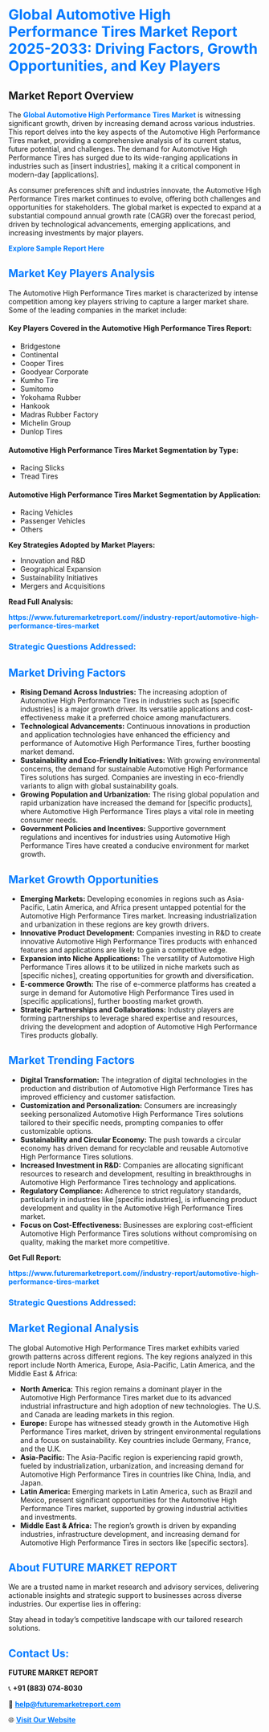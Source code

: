 <h1 style="color: #007BFF;">Global Automotive High Performance Tires Market Report 2025-2033: Driving Factors, Growth Opportunities, and Key Players</h1>

<section id="overview">
<h2>Market Report Overview</h2>
<p>The <a href="https://www.futuremarketreport.com//industry-report/automotive-high-performance-tires-market" style="color: #007BFF; text-decoration: none;"><strong>Global Automotive High Performance Tires Market</strong></a> is witnessing significant growth, driven by increasing demand across various industries. This report delves into the key aspects of the Automotive High Performance Tires market, providing a comprehensive analysis of its current status, future potential, and challenges. The demand for Automotive High Performance Tires has surged due to its wide-ranging applications in industries such as [insert industries], making it a critical component in modern-day [applications].</p>
<p>As consumer preferences shift and industries innovate, the Automotive High Performance Tires market continues to evolve, offering both challenges and opportunities for stakeholders. The global market is expected to expand at a substantial compound annual growth rate (CAGR) over the forecast period, driven by technological advancements, emerging applications, and increasing investments by major players.</p>
</section>

<section id="overview">
<p><a href="https://www.futuremarketreport.com//request-sample/reportId=62279" style="color: #007BFF; text-decoration: none;"><strong>Explore Sample Report Here</strong></a></p>
</section>

<section id="key-players">
<h2 style="color: #007BFF;">Market Key Players Analysis</h2>
<p>The Automotive High Performance Tires market is characterized by intense competition among key players striving to capture a larger market share. Some of the leading companies in the market include:</p>
<h4>Key Players Covered in the Automotive High Performance Tires Report:</h4>
<ul><li>Bridgestone</li><li>Continental</li><li>Cooper Tires</li><li>Goodyear Corporate</li><li>Kumho Tire</li><li>Sumitomo</li><li>Yokohama Rubber</li><li>Hankook</li><li>Madras Rubber Factory</li><li>Michelin Group</li><li>Dunlop Tires</li></ul>
<h4>Automotive High Performance Tires Market Segmentation by Type:</h4>
<ul><li>Racing Slicks</li><li>Tread Tires</li></ul>

<h4>Automotive High Performance Tires Market Segmentation by Application:</h4>
<ul><li>Racing Vehicles</li><li>Passenger Vehicles</li><li>Others</li></ul>
<p><strong>Key Strategies Adopted by Market Players:</strong></p>
<ul>
<li>Innovation and R&D</li>
<li>Geographical Expansion</li>
<li>Sustainability Initiatives</li>
<li>Mergers and Acquisitions</li>
</ul>
</section>

<section>
<p><strong>Read Full Analysis: </strong></p><a href="https://www.futuremarketreport.com//industry-report/automotive-high-performance-tires-market" style="color: #007BFF; text-decoration: none;"><strong>https://www.futuremarketreport.com//industry-report/automotive-high-performance-tires-market</strong></a>
<h3 style="color: #007BFF;">Strategic Questions Addressed:</h3>
</section>

<section id="driving-factors">
<h2 style="color: #007BFF;">Market Driving Factors</h2>
<ul>
<li><strong>Rising Demand Across Industries:</strong> The increasing adoption of Automotive High Performance Tires in industries such as [specific industries] is a major growth driver. Its versatile applications and cost-effectiveness make it a preferred choice among manufacturers.</li>
<li><strong>Technological Advancements:</strong> Continuous innovations in production and application technologies have enhanced the efficiency and performance of Automotive High Performance Tires, further boosting market demand.</li>
<li><strong>Sustainability and Eco-Friendly Initiatives:</strong> With growing environmental concerns, the demand for sustainable Automotive High Performance Tires solutions has surged. Companies are investing in eco-friendly variants to align with global sustainability goals.</li>
<li><strong>Growing Population and Urbanization:</strong> The rising global population and rapid urbanization have increased the demand for [specific products], where Automotive High Performance Tires plays a vital role in meeting consumer needs.</li>
<li><strong>Government Policies and Incentives:</strong> Supportive government regulations and incentives for industries using Automotive High Performance Tires have created a conducive environment for market growth.</li>
</ul>
</section>

<section id="growth-opportunities">
<h2 style="color: #007BFF;">Market Growth Opportunities</h2>
<ul>
<li><strong>Emerging Markets:</strong> Developing economies in regions such as Asia-Pacific, Latin America, and Africa present untapped potential for the Automotive High Performance Tires market. Increasing industrialization and urbanization in these regions are key growth drivers.</li>
<li><strong>Innovative Product Development:</strong> Companies investing in R&D to create innovative Automotive High Performance Tires products with enhanced features and applications are likely to gain a competitive edge.</li>
<li><strong>Expansion into Niche Applications:</strong> The versatility of Automotive High Performance Tires allows it to be utilized in niche markets such as [specific niches], creating opportunities for growth and diversification.</li>
<li><strong>E-commerce Growth:</strong> The rise of e-commerce platforms has created a surge in demand for Automotive High Performance Tires used in [specific applications], further boosting market growth.</li>
<li><strong>Strategic Partnerships and Collaborations:</strong> Industry players are forming partnerships to leverage shared expertise and resources, driving the development and adoption of Automotive High Performance Tires products globally.</li>
</ul>
</section>

<section id="trending-factors">
<h2 style="color: #007BFF;">Market Trending Factors</h2>
<ul>
<li><strong>Digital Transformation:</strong> The integration of digital technologies in the production and distribution of Automotive High Performance Tires has improved efficiency and customer satisfaction.</li>
<li><strong>Customization and Personalization:</strong> Consumers are increasingly seeking personalized Automotive High Performance Tires solutions tailored to their specific needs, prompting companies to offer customizable options.</li>
<li><strong>Sustainability and Circular Economy:</strong> The push towards a circular economy has driven demand for recyclable and reusable Automotive High Performance Tires solutions.</li>
<li><strong>Increased Investment in R&D:</strong> Companies are allocating significant resources to research and development, resulting in breakthroughs in Automotive High Performance Tires technology and applications.</li>
<li><strong>Regulatory Compliance:</strong> Adherence to strict regulatory standards, particularly in industries like [specific industries], is influencing product development and quality in the Automotive High Performance Tires market.</li>
<li><strong>Focus on Cost-Effectiveness:</strong> Businesses are exploring cost-efficient Automotive High Performance Tires solutions without compromising on quality, making the market more competitive.</li>
</ul>
</section>

<section>
<p><strong>Get Full Report: </strong></p><a href="https://www.futuremarketreport.com//industry-report/automotive-high-performance-tires-market" style="color: #007BFF; text-decoration: none;"><strong>https://www.futuremarketreport.com//industry-report/automotive-high-performance-tires-market</strong></a>
<h3 style="color: #007BFF;">Strategic Questions Addressed:</h3>
</section>


<section id="regional-analysis">
<h2 style="color: #007BFF;">Market Regional Analysis</h2>
<p>The global Automotive High Performance Tires market exhibits varied growth patterns across different regions. The key regions analyzed in this report include North America, Europe, Asia-Pacific, Latin America, and the Middle East & Africa:</p>
<ul>
<li><strong>North America:</strong> This region remains a dominant player in the Automotive High Performance Tires market due to its advanced industrial infrastructure and high adoption of new technologies. The U.S. and Canada are leading markets in this region.</li>
<li><strong>Europe:</strong> Europe has witnessed steady growth in the Automotive High Performance Tires market, driven by stringent environmental regulations and a focus on sustainability. Key countries include Germany, France, and the U.K.</li>
<li><strong>Asia-Pacific:</strong> The Asia-Pacific region is experiencing rapid growth, fueled by industrialization, urbanization, and increasing demand for Automotive High Performance Tires in countries like China, India, and Japan.</li>
<li><strong>Latin America:</strong> Emerging markets in Latin America, such as Brazil and Mexico, present significant opportunities for the Automotive High Performance Tires market, supported by growing industrial activities and investments.</li>
<li><strong>Middle East & Africa:</strong> The region’s growth is driven by expanding industries, infrastructure development, and increasing demand for Automotive High Performance Tires in sectors like [specific sectors].</li>
</ul>
</section>

<footer>
<h2 style="color: #007BFF;">About FUTURE MARKET REPORT</h2>
<p>We are a trusted name in market research and advisory services, delivering actionable insights and strategic support to businesses across diverse industries. Our expertise lies in offering:</p>

<p>Stay ahead in today’s competitive landscape with our tailored research solutions.</p>

<h2 style="color: #007BFF;">Contact Us:</h2>
<p><strong>FUTURE MARKET REPORT</strong></p>
<p>📞 <strong>+91 (883) 074-8030</strong></p>
<p>📧 <strong><a href="mailto:help@futuremarketreport.com" style="color: #007BFF;">help@futuremarketreport.com</a></strong></p>
<p>🌐 <strong><a href="https://www.futuremarketreport.com/" style="color: #007BFF;">Visit Our Website</a></strong></p>
</footer>